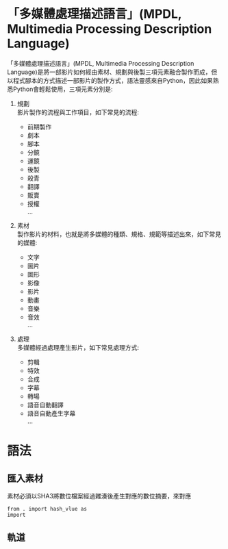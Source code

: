 「多媒體處理描述語言」(MPDL, Multimedia Processing Description Language)
===
「多媒體處理描述語言」(MPDL, Multimedia Processing Description Language)是將一部影片如何經由素材、規劃與後製三項元素融合製作而成，但以程式腳本的方式描述一部影片的製作方式，語法靈感來自Python，因此如果熟悉Python會輕鬆使用，三項元素分別是:

1. 規劃  
  影片製作的流程與工作項目，如下常見的流程:
    - 前期製作
    - 劇本
    - 腳本
    - 分鏡
    - 運鏡
    - 後製
    - 殺青  
    - 翻譯
    - 販賣
    - 授權  
    ...

1. 素材  
  製作影片的材料，也就是將多媒體的種類、規格、規範等描述出來，如下常見的媒體:
    - 文字
    - 圖片
    - 圖形
    - 影像
    - 影片
    - 動畫
    - 音樂
    - 音效  
    ...

2. 處理  
  多媒體經過處理產生影片，如下常見處理方式:
    - 剪輯
    - 特效
    - 合成
    - 字幕
    - 轉場  
    - 語音自動翻譯
    - 語音自動產生字幕  
    ...

語法
===
## 匯入素材
素材必須以SHA3將數位檔案經過雜湊後產生對應的數位摘要，來對應

```MPDL
from . import hash_vlue as
import
```

## 軌道
